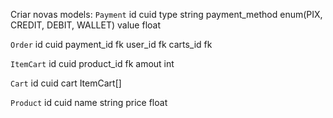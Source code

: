 Criar novas models:
`Payment`
id cuid
type string
payment_method enum(PIX, CREDIT, DEBIT, WALLET)
value float

`Order`
id cuid
payment_id fk
user_id fk
carts_id fk

`ItemCart`
id cuid
product_id fk
amout int

`Cart`
id cuid
cart ItemCart[]

`Product`
id cuid
name string
price float